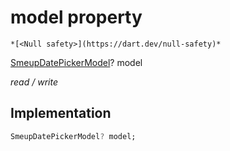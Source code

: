 


# model property




    *[<Null safety>](https://dart.dev/null-safety)*


[SmeupDatePickerModel](../../smeup_models_widgets_smeup_datepicker_model/SmeupDatePickerModel-class.md)? model
  
_read / write_






## Implementation

```dart
SmeupDatePickerModel? model;


```







